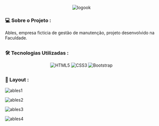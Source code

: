 <div align="center">
 
   ![logook](https://user-images.githubusercontent.com/90114136/174452049-413a523f-31f2-4bfd-96f4-570c87e1c150.png)
 
</div>

<h3> 
💻 Sobre o Projeto :
</h3>

<p>Ables, empresa ficticia de gestão de manutenção, projeto desenvolvido na Faculdade.</p>

## <h3>🛠️ Tecnologias Utilizadas :</h3>
<div align="center">
  <img alt="HTML5" src="https://img.shields.io/badge/HTML5-E34F26?style=for-the-badge&logo=html5&logoColor=white">
  <img alt="CSS3" src="https://img.shields.io/badge/CSS3-1572B6?style=for-the-badge&logo=css3&logoColor=white">
  <img alt="Bootstrap" src="https://img.shields.io/badge/Bootstrap-563D7C?style=for-the-badge&logo=bootstrap&logoColor=white">
</div>


## <h3>🎨 Layout :</h3>

![ables1](https://user-images.githubusercontent.com/90114136/174452212-645cd26d-2dca-4b4e-b7ae-a1b4de8817d1.JPG)

![ables2](https://user-images.githubusercontent.com/90114136/174453267-b2cafb09-22fe-415c-8478-2ae9b01fcf56.JPG)

![ables3](https://user-images.githubusercontent.com/90114136/174453271-ce8fb707-c312-472b-8d03-18fc55369092.JPG)

![ables4](https://user-images.githubusercontent.com/90114136/174453273-f3fcd467-1d08-481e-b216-9b193b7348fa.JPG)

